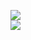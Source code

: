 [![](https://img.shields.io/badge/Made%20With-Github%20Spray-lightgrey.svg?style=for-the-badge&logo=github)](https://github.com/Annihil/github-spray#25573)  
[![](https://i.imgur.com/2DrTn0Z.gif)](https://github.com/Annihil/github-spray)